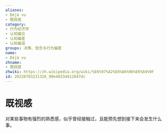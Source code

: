 ```yaml
---
aliases:
- Déjà vu
- 既视感
category:
- 行为经济学
- 认知偏见
- 认知偏差
- 认知偏误
groups: 决策、信念与行为偏差
name:
- Déjà vu
zhname:
- 既视感
zhwiki: https://zh.wikipedia.org/wiki/%E6%97%A2%E8%A6%96%E6%84%9F
id: 20220703231326_90e4833d412847dc
---
```


# 既视感

对某些事物有强烈的熟悉感，似乎曾经接触过，且能预先想到接下来会发生什么事。
